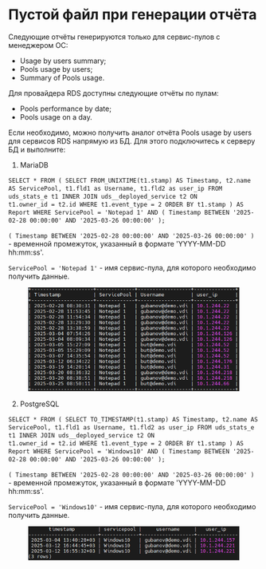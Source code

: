 # Пустой файл при генерации отчёта

Следующие отчёты генерируются только для сервис-пулов с менеджером ОС:

* Usage by users summary;
* Pools usage by users;
* Summary of Pools usage.

Для провайдера RDS доступны следующие отчёты по пулам: &#x20;

* Pools performance by date;
* Pools usage on a day.

Если необходимо, можно получить аналог отчёта Pools usage by users для сервисов RDS напрямую из БД. Для этого подключитесь к серверу БД и выполните:

1. MariaDB&#x20;

```
SELECT * FROM ( SELECT FROM_UNIXTIME(t1.stamp) AS Timestamp, t2.name AS ServicePool, t1.fld1 as Username, t1.fld2 as user_ip FROM uds_stats_e t1 INNER JOIN uds__deployed_service t2 ON
t1.owner_id = t2.id WHERE t1.event_type = 2 ORDER BY t1.stamp ) AS Report WHERE ServicePool = 'Notepad 1' AND ( Timestamp BETWEEN '2025-02-28 00:00:00' AND '2025-03-26 00:00:00' );
```

`( Timestamp BETWEEN '2025-02-28 00:00:00' AND '2025-03-26 00:00:00' )` - временной промежуток, указанный в формате 'YYYY-MM-DD hh:mm:ss'.

`ServicePool = 'Notepad 1'` - имя сервис-пула, для которого необходимо получить данные.

<figure><img src="../../../.gitbook/assets/image (1) (1).png" alt=""><figcaption></figcaption></figure>

2. PostgreSQL

```
SELECT * FROM ( SELECT TO_TIMESTAMP(t1.stamp) AS Timestamp, t2.name AS ServicePool, t1.fld1 as Username, t1.fld2 as user_ip FROM uds_stats_e t1 INNER JOIN uds__deployed_service t2 ON
t1.owner_id = t2.id WHERE t1.event_type = 2 ORDER BY t1.stamp ) AS Report WHERE ServicePool = 'Windows10' AND ( Timestamp BETWEEN '2025-02-28 00:00:00' AND '2025-03-26 00:00:00' );
```

`( Timestamp BETWEEN '2025-02-28 00:00:00' AND '2025-03-26 00:00:00' )` -  временной промежуток, указанный в формате 'YYYY-MM-DD hh:mm:ss'.

`ServicePool = 'Windows10'` - имя сервис-пула, для которого необходимо получить данные.

<figure><img src="../../../.gitbook/assets/image (2) (1).png" alt=""><figcaption></figcaption></figure>
